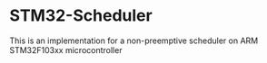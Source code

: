 # STM32-Scheduler
This is an implementation for a non-preemptive scheduler on ARM STM32F103xx microcontroller
